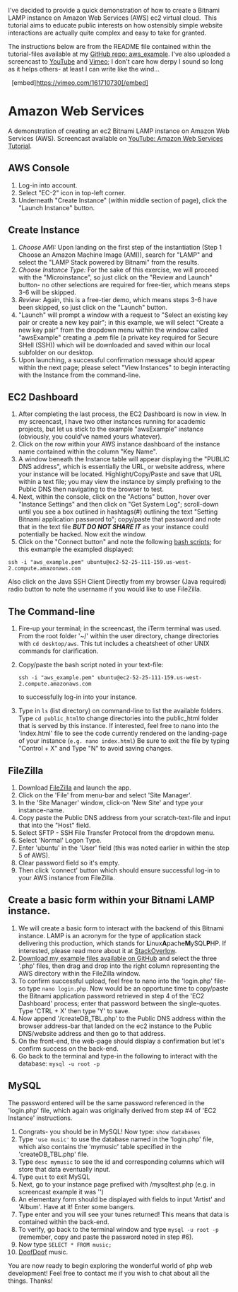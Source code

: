 I've decided to provide a quick demonstration of how to create a Bitnami LAMP instance on Amazon Web Services (AWS) ec2 virtual cloud.  This tutorial aims to educate public interests on how ostensibly simple website interactions are actually quite complex and easy to take for granted.

The instructions below are from the README file contained within the tutorial-files available at my [GitHub repo: aws_example](https://github.com/alexanderjsingleton/aws). I've also uploaded a screencast to [YouTube](https://www.youtube.com/watch?v=3UYgzcpWIeA) and [Vimeo](https://vimeo.com/161710730); I don't care how derpy I sound so long as it helps others- at least I can write like the wind...

  [embed]https://vimeo.com/161710730[/embed]  

# Amazon Web Services

A demonstration of creating an ec2 Bitnami LAMP instance on Amazon Web Services (AWS). Screencast available on [YouTube: Amazon Web Services Tutorial](https://www.youtube.com).

## AWS Console

1.  Log-in into account.
2.  Select "EC-2" icon in top-left corner.
3.  Underneath "Create Instance" (within middle section of page), click the "Launch Instance" button.

## Create Instance

1.  _Choose AMI:_ Upon landing on the first step of the instantiation (Step 1 Choose an Amazon Machine Image (AMI)), search for "LAMP" and select the "LAMP Stack powered by Bitnami" from the results.
2.  _Choose Instance Type:_ For the sake of this exercise, we will proceed with the "Microinstance", so just click on the "Review and Launch" button- no other selections are required for free-tier, which means steps 3-6 will be skipped.
3.  _Review:_ Again, this is a free-tier demo, which means steps 3-6 have been skipped, so just click on the "Launch" button.
4.  "Launch" will prompt a window with a request to "Select an existing key pair or create a new key pair"; in this example, we will select "Create a new key pair" from the dropdown menu within the window called "awsExample" creating a .pem file (a private key required for Secure SHell (SSH)) which will be downloaded and saved within our local subfolder on our desktop.
5.  Upon launching, a successful confirmation message should appear within the next page; please select "View Instances" to begin interacting with the Instance from the command-line.

## EC2 Dashboard

1.  After completing the last process, the EC2 Dashboard is now in view. In my screencast, I have two other instances running for academic projects, but let us stick to the example "awsExample" instance (obviously, you could've named yours whatever).
2.  Click on the row within your AWS instance dashboard of the instance name contained within the column "Key Name".
3.  A window beneath the Instance table will appear displaying the "PUBLIC DNS address", which is essentially the URL, or website address, where your instance will be located. Highlight/Copy/Paste and save that URL within a text file; you may view the instance by simply prefixing to the Public DNS then navigating to the browser to test.
4.  Next, within the console, click on the "Actions" button, hover over "Instance Settings" and then click on "Get System Log"; scroll-down until you see a box outlined in hashtags(#) outlining the text "Setting Bitnami application password to"; copy/paste that password and note that in the text file **_BUT DO NOT SHARE IT_** as your instance could potentially be hacked. Now exit the window.
5.  Click on the "Connect button" and note the following [bash scripts](http://ryanstutorials.net/bash-scripting-tutorial/bash-script.php); for this exmample the exampled displayed:

`ssh -i "aws_example.pem" ubuntu@ec2-52-25-111-159.us-west-2.compute.amazonaws.com`

Also click on the Java SSH Client Directly from my browser (Java required) radio button to note the username if you would like to use FileZilla.

## The Command-line

1.  Fire-up your terminal; in the screencast, the iTerm terminal was used. From the root folder '~/' within the user directory, change directories with `cd desktop/aws`. This tut includes a cheatsheet of other UNIX commands for clarification.
2.  Copy/paste the bash script noted in your text-file:

    `ssh -i "aws_example.pem" ubuntu@ec2-52-25-111-159.us-west-2.compute.amazonaws.com`

    to successfully log-in into your instance.
3.  Type in `ls` (list directory) on command-line to list the available folders. Type `cd public_html`to change directories into the public_html folder that is served by this instance. If interested, feel free to nano into the 'index.html' file to see the code currently rendered on the landing-page of your instance (`e.g. nano index.html`) Be sure to exit the file by typing "Control + X" and Type "N" to avoid saving changes.

## FileZilla

1.  Download [FileZilla](https://filezilla-project.org/) and launch the app.
2.  Click on the 'File' from menu-bar and select 'Site Manager'.
3.  In the 'Site Manager' window, click-on 'New Site' and type your instance-name.
4.  Copy paste the Public DNS address from your scratch-text-file and input that into the "Host" field.
5.  Select SFTP - SSH File Transfer Protocol from the dropdown menu.
6.  Select 'Normal' Logon Type.
7.  Enter 'ubuntu' in the 'User' field (this was noted earlier in within the step 5 of AWS).
8.  Clear password field so it's empty.
9.  Then click 'connect' button which should ensure successful log-in to your AWS instance from FileZilla.

## Create a basic form within your Bitnami LAMP instance.

1.  We will create a basic form to interact with the backend of this Bitnami instance. LAMP is an acronym for the type of application stack delivering this production, which stands for **L**inux**A**pache**M**ySQL**P**HP. If interested, please read more about it at [StackOverlow](http://stackoverflow.com/questions/10060285/what-is-a-lamp-stack).
2.  [Download my example files available on GitHub](https://github.com/alexanderjsingleton/aws) and select the three '.php' files, then drag and drop into the right column representing the AWS directory within the FileZilla window.
3.  To confirm successful upload, feel free to nano into the 'login.php' file- so type `nano login.php`. Now would be an opportune time to copy/paste the Bitnami application password retrieved in step 4 of the 'EC2 Dashboard' process; enter that password between the single-quotes. Type 'CTRL + X' then type 'Y' to save.
4.  Now append '/createDB_TBL.php' to the Public DNS address within the browser address-bar that landed on the ec2 instance to the Public DNS/website address and then go to that address.
5.  On the front-end, the web-page should display a confirmation but let's confirm success on the back-end.
6.  Go back to the terminal and type-in the following to interact with the database: `mysql -u root -p`

## MySQL

The password entered will be the same password referenced in the 'login.php' file, which again was originally derived from step #4 of 'EC2 Instance' instructions.

1.  Congrats- you should be in MySQL! Now type: `show databases`
2.  Type `'use music'` to use the database named in the 'login.php' file, which also contains the 'mymusic' table specified in the 'createDB_TBL.php' file.
3.  Type `desc mymusic` to see the id and corresponding columns which will store that data eventually input.
4.  Type `quit` to exit MySQL
5.  Next, go to your instance page prefixed with /mysqltest.php (e.g. in screencast example it was '')
6.  An elementary form should be displayed with fields to input 'Artist' and 'Album'. Have at it! Enter some bangers.
7.  Type enter and you will see your tunes returned! This means that data is contained within the back-end.
8.  To verify, go back to the terminal window and type `mysql -u root -p` (remember, copy and paste the password noted in step #6).
9.  Now type `SELECT * FROM music;`
10.  [DoofDoof](https://soundcloud.com/alexanderjsingleton) music.

You are now ready to begin exploring the wonderful world of php web development! Feel free to contact me if you wish to chat about all the things. Thanks!
